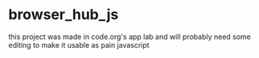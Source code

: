 # browser_hub_js
this project was made in code.org's app lab and will probably need some editing to make it usable as pain javascript
